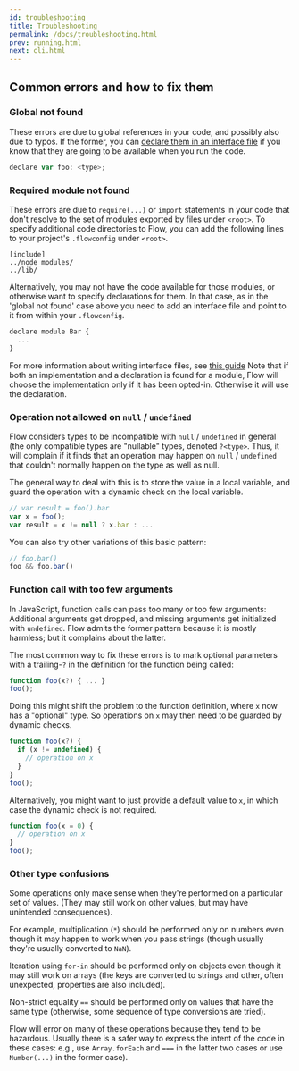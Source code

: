 ```yaml
---
id: troubleshooting
title: Troubleshooting
permalink: /docs/troubleshooting.html
prev: running.html
next: cli.html
---
```


## Common errors and how to fix them

### Global not found

These errors are due to global references in your code, and possibly also due to typos. If the former, you can [declare them in an interface file](/docs/third-party.html#interface-files) if you know that they are going to be available when you run the code.

```js +line_numbers
declare var foo: <type>;
```

### Required module not found

These errors are due to `require(...)` or `import` statements in your code that don't resolve to the set of modules exported by files under `<root>`. To specify additional code directories to Flow, you can add the following lines to your project's `.flowconfig` under `<root>`.

```
[include]
../node_modules/
../lib/
```

Alternatively, you may not have the code available for those modules, or otherwise want to specify declarations for them. In that case, as in the 'global not found' case above you need to add an interface file and point to it from within your `.flowconfig`.

```js +line_numbers
declare module Bar {
  ...
}
```

For more information about writing interface files, see [this guide](third-party.html) Note that if both an implementation and a declaration is found for a module, Flow will choose the implementation only if it has been opted-in. Otherwise it will use the declaration.

### Operation not allowed on `null` / `undefined`

Flow considers types to be incompatible with `null` / `undefined` in general (the only compatible types are "nullable" types, denoted `?<type>`. Thus, it will complain if it finds that an operation may happen on `null` / `undefined` that couldn't normally happen on the type as well as null.

The general way to deal with this is to store the value in a local variable, and guard the operation with a dynamic check on the local variable.

```js +line_numbers
// var result = foo().bar
var x = foo();
var result = x != null ? x.bar : ...
```

You can also try other variations of this basic pattern:

```js +line_numbers
// foo.bar()
foo && foo.bar()
```

### Function call with too few arguments

In JavaScript, function calls can pass too many or too few arguments: Additional arguments get dropped, and missing arguments get initialized with `undefined`. Flow admits the former pattern because it is mostly harmless; but it complains about the latter.

The most common way to fix these errors is to mark optional parameters with a trailing-`?` in the definition for the function being called:

```js +line_numbers
function foo(x?) { ... }
foo();
```

Doing this might shift the problem to the function definition, where `x` now has a "optional" type. So operations on `x` may then need to be guarded by dynamic checks.

```js +line_numbers
function foo(x?) {
  if (x != undefined) {
    // operation on x
  }
}
foo();
```

Alternatively, you might want to just provide a default value to `x`, in which case the dynamic check is not required.

```js +line_numbers
function foo(x = 0) {
  // operation on x
}
foo();
```

### Other type confusions

Some operations only make sense when they're performed on a particular set of values. (They may still work on other values, but may have unintended consequences).

For example, multiplication (`*`) should be performed only on numbers even though it may happen to work when you pass strings (though usually they're usually converted to `NaN`).

Iteration using `for-in` should be performed only on objects even though it may still work on arrays (the keys are converted to strings and other, often unexpected, properties are also included).

Non-strict equality `==` should be performed only on values that have the same type (otherwise, some sequence of type conversions are tried).

Flow will error on many of these operations because they tend to be hazardous. Usually there is a safer way to express the intent of the code in these cases: e.g., use `Array.forEach` and `===` in the latter two cases or use `Number(...)` in the former case).
